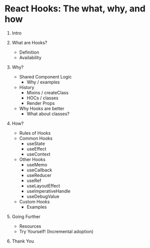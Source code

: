 # React Hooks: The what, why, and how

1. Intro
1. What are Hooks?

   - Definition
   - Availability

1. Why?

   - Shared Component Logic
     - Why / examples
   - History
     - Mixins / createClass
     - HOCs / classes
     - Render Props
   - Why Hooks are better
     - What about classes?

1. How?

   - Rules of Hooks
   - Common Hooks
     - useState
     - useEffect
     - useContext
   - Other Hooks
     - useMemo
     - useCallback
     - useReducer
     - useRef
     - useLayoutEffect
     - useImperativeHandle
     - useDebugValue
   - Custom Hooks
     - Examples

1. Going Further

   - Resources
   - Try Yourself! (Incremental adoption)

1. Thank You
